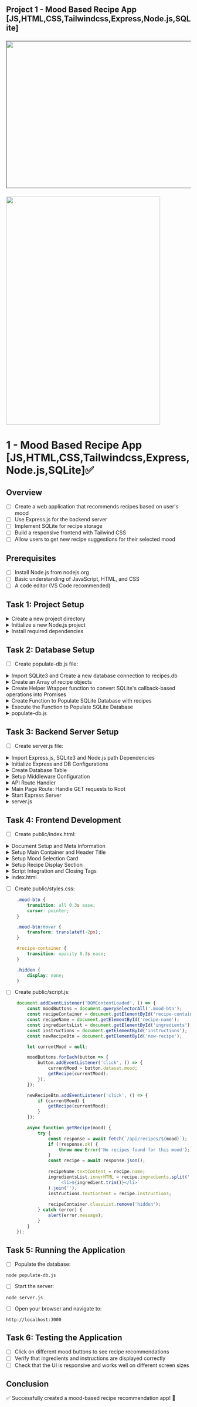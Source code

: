 ## Project 1 - Mood Based Recipe App [JS,HTML,CSS,Tailwindcss,Express,Node.js,SQLite]

###

<a href=""><img src="https://github.com/user-attachments/assets/a517bc92-5dd1-4823-8015-de88face98d3" width="720" height="400" /></a>

###

<img src="https://github.com/user-attachments/assets/35150d83-5547-4985-a9d9-b5fa8ddda1c2" width="420" height="620" />

# 1 - Mood Based Recipe App [JS,HTML,CSS,Tailwindcss,Express,Node.js,SQLite]✅

## **Overview**

- [ ] Create a web application that recommends recipes based on user's mood
- [ ] Use Express.js for the backend server
- [ ] Implement SQLite for recipe storage
- [ ] Build a responsive frontend with Tailwind CSS
- [ ] Allow users to get new recipe suggestions for their selected mood

## **Prerequisites**

- [ ] Install Node.js from nodejs.org
- [ ] Basic understanding of JavaScript, HTML, and CSS
- [ ] A code editor (VS Code recommended)

## **Task 1: Project Setup**

<details>
  <summary>Create a new project directory</summary>
  
  ```
  mkdir mood-recipes
  cd mood-recipes
  ```
</details>

<details>
  <summary>Initialize a new Node.js project</summary>
  
  ```
  npm init -y
  ```
</details>

<details>
  <summary>Install required dependencies</summary>
  
  ```
  npm install express sqlite3 tailwindcss nodemon
  ```
</details>

## **Task 2: Database Setup**

- [ ] Create populate-db.js file:

<details>
  <summary>Import SQLite3 and Create a new database connection to recipes.db</summary>
  
  ```js
  // Import SQLite3 and enable verbose mode for detailed error messages
  const sqlite3 = require("sqlite3").verbose();
  
  // Create a new database connection to recipes.db
  // If the file doesn't exist, it will be created
  const db = new sqlite3.Database("recipes.db");
  ```
</details>  

<details>
  <summary>Create an Array of recipe objects</summary>
  
  ```js
  // Array of recipe objects, each containing:
  // - name: The recipe title
  // - ingredients: Comma-separated list of ingredients
  // - instructions: Step-by-step cooking instructions
  // - mood: The emotional state associated with the recipe
  const recipes = [
    {
      name: "Chocolate Chip Cookies",
      ingredients:
        "2 1/4 cups flour, 1 cup butter, 3/4 cup sugar, 3/4 cup brown sugar, 2 eggs, 1 tsp vanilla, 1 tsp baking soda, 1/2 tsp salt, 2 cups chocolate chips",
      instructions:
        "Preheat oven to 375°F. Cream butter and sugars. Add eggs and vanilla. Mix in dry ingredients. Stir in chocolate chips. Drop spoonfuls onto baking sheet. Bake for 9-11 minutes.",
      mood: "happy",
    },
    // ... more recipes for different moods
    {
      name: "Mac and Cheese",
      ingredients:
        "8 oz elbow macaroni, 2 cups cheddar cheese, 2 cups milk, 2 tbsp butter, 2 tbsp flour, salt, pepper",
      instructions:
        "Cook pasta. Make roux with butter and flour. Add milk and cheese. Stir until smooth. Combine with pasta. Bake at 350°F for 20 minutes.",
      mood: "comfort",
    },
  ];
  ```
</details>  

<details>
  <summary>Create Helper Wrapper function to convert SQLite's callback-based operations into Promises</summary>
  
  ```js
  // Helper function to convert SQLite's callback-based operations into Promises
  // This makes it easier to use async/await syntax
  function runQuery(query, params = []) {
    return new Promise((resolve, reject) => {
      db.run(query, params, function (err) {
        // If there's an error, reject the promise with the error
        if (err) reject(err);
        // Otherwise, resolve with 'this' context (contains lastID, changes, etc.)
        else resolve(this);
      });
    });
  }
  ```
</details>  

<details>
  <summary>Create Function to Populate SQLite Database with recipes</summary>
  
  ```js
  async function populateDatabase() {
    try {
      // Step 1: Create the recipes table if it doesn't exist
      // Define columns: id, name, ingredients, instructions, mood
      await runQuery(`CREATE TABLE IF NOT EXISTS recipes (
        id INTEGER PRIMARY KEY AUTOINCREMENT,  // Unique identifier for each recipe
        name TEXT NOT NULL,                    // Recipe name cannot be null
        ingredients TEXT NOT NULL,             // List of ingredients
        instructions TEXT NOT NULL,            // Cooking instructions
        mood TEXT NOT NULL                     // Associated mood
      )`);
  
      // Step 2: Clear any existing data from the table
      // This ensures we don't have duplicate recipes
      await runQuery("DELETE FROM recipes");
  
      // Step 3: Prepare an SQL statement for inserting recipes
      // Using prepared statements prevents SQL injection and improves performance
      const stmt = db.prepare(
        "INSERT INTO recipes (name, ingredients, instructions, mood) VALUES (?, ?, ?, ?)"
      );
  
      // Step 4: Insert each recipe into the database
      for (const recipe of recipes) {
        // Wait for each insert to complete before moving to the next
        await new Promise((resolve, reject) => {
          stmt.run(
            recipe.name,
            recipe.ingredients,
            recipe.instructions,
            recipe.mood,
            function (err) {
              if (err) reject(err);
              else resolve(this);
            }
          );
        });
      }
      // Step 5: Finalize the prepared statement to release resources
      stmt.finalize();
  
      console.log("Database populated with sample recipes!");
    } catch (err) {
      // Handle any errors that occur during the process
      console.error("Error:", err);
    } finally {
      // Always close the database connection, even if there's an error
      db.close();
    }
  }
  ```
</details>  

<details>
  <summary>Execute the Function to Populate SQLite Database</summary>

  ```js
  // Call the async function to start populating the database
  populateDatabase();
  ```
</details>  

<details>
  <summary>populate-db.js</summary>
  
  ```js
  const sqlite3 = require("sqlite3").verbose();
  const db = new sqlite3.Database("recipes.db");
  
  // Create a promise-based wrapper for database operations
  function runQuery(query, params = []) {
    return new Promise((resolve, reject) => {
      db.run(query, params, function (err) {
        if (err) reject(err);
        else resolve(this);
      });
    });
  }
  
  async function populateDatabase() {
    try {
      // Create table
      await runQuery(`CREATE TABLE IF NOT EXISTS recipes (
                  id INTEGER PRIMARY KEY AUTOINCREMENT,
                  name TEXT NOT NULL,
                  ingredients TEXT NOT NULL,
                  instructions TEXT NOT NULL,
                  mood TEXT NOT NULL
              )`);
  
      // Clear existing data
      await runQuery("DELETE FROM recipes");
  
      // Insert sample recipes
      const recipes = [
        {
          name: "Chocolate Chip Cookies",
          ingredients:
            "2 1/4 cups flour, 1 cup butter, 3/4 cup sugar, 3/4 cup brown sugar, 2 eggs, 1 tsp vanilla, 1 tsp baking soda, 1/2 tsp salt, 2 cups chocolate chips",
          instructions:
            "Preheat oven to 375°F. Cream butter and sugars. Add eggs and vanilla. Mix in dry ingredients. Stir in chocolate chips. Drop spoonfuls onto baking sheet. Bake for 9-11 minutes.",
          mood: "happy",
        },
        // ... (other recipes)
      ];
  
      const stmt = db.prepare(
        "INSERT INTO recipes (name, ingredients, instructions, mood) VALUES (?, ?, ?, ?)"
      );
      for (const recipe of recipes) {
        await new Promise((resolve, reject) => {
          stmt.run(
            recipe.name,
            recipe.ingredients,
            recipe.instructions,
            recipe.mood,
            function (err) {
              if (err) reject(err);
              else resolve(this);
            }
          );
        });
      }
      stmt.finalize();
  
      console.log("Database populated with sample recipes!");
    } catch (err) {
      console.error("Error:", err);
    } finally {
      db.close();
    }
  }
  
  populateDatabase();
  ```
</details>



## **Task 3: Backend Server Setup**

- [ ] Create server.js file:

<details>
  <summary>Import Express.js, SQLite3 and Node.js path Dependencies</summary>
  
  ```js
  // Express.js - Web application framework
  const express = require("express");
  
  // SQLite3 database driver with verbose mode for detailed errors
  const sqlite3 = require("sqlite3").verbose();
  
  // Node.js path module for handling file paths
  const path = require("path");
  ```
</details>

<details>
  <summary>Initialize Express and DB Configurations</summary>
  
  ```js
  // Create an Express application instance
  const app = express();
  
  // Define the port number for the server
  const port = 3000;
  
  // Initialize SQLite database connection
  // This will create recipes.db if it doesn't exist
  const db = new sqlite3.Database("recipes.db");
  ```
</details>

<details>
  <summary>Create Database Table</summary>
  
  ```js
  // Use serialize to ensure database operations occur sequentially
  db.serialize(() => {
    // Create the recipes table if it doesn't already exist
    db.run(`CREATE TABLE IF NOT EXISTS recipes (
          id INTEGER PRIMARY KEY AUTOINCREMENT,  // Unique identifier
          name TEXT NOT NULL,                    // Recipe name
          ingredients TEXT NOT NULL,             // List of ingredients
          instructions TEXT NOT NULL,            // Cooking steps
          mood TEXT NOT NULL                     // Associated mood
      )`);
  });
  ```
</details>

<details>
  <summary>Setup Middleware Configuration</summary>
  
  ```js
  // Enable parsing of JSON bodies in requests
  app.use(express.json());
  
  // Serve static files from the 'public' directory
  // This allows serving HTML, CSS, and JavaScript files
  app.use(express.static("public"));
  ```
</details>

<details>
  <summary>API Route Handler</summary>
  
  ```js
  // Handle GET requests for recipes by mood
  app.get("/api/recipes/:mood", (req, res) => {
    // Extract mood parameter from URL
    const mood = req.params.mood;
  
    // Query database for recipes matching the mood
    db.all("SELECT * FROM recipes WHERE mood = ?", [mood], (err, rows) => {
      // Handle database errors
      if (err) {
        res.status(500).json({ error: err.message });
        return;
      }
  
      // Handle case when no recipes are found
      if (rows.length === 0) {
        res.status(404).json({ message: "No recipes found for this mood" });
        return;
      }
  
      // Select a random recipe from the results
      const randomRecipe = rows[Math.floor(Math.random() * rows.length)];
      
      // Send the recipe as JSON response
      res.json(randomRecipe);
    });
  });
  ```
</details>

<details>
  <summary>Main Page Route: Handle GET requests to Root</summary>
  
  ```js
  // Handle GET requests to the root URL
  app.get("/", (req, res) => {
    // Serve the index.html file from the public directory
    res.sendFile(path.join(__dirname, "public", "index.html"));
  });
  ```
</details>

<details>
  <summary>Start Express Server</summary>
  
  ```js
  // Start the Express server and listen for connections
  app.listen(port, () => {
    // Log a message when the server starts successfully
    console.log(`Server running at http://localhost:${port}`);
  });
  ```
</details>

<details>
  <summary>server.js</summary>

```js
const express = require("express");
const sqlite3 = require("sqlite3").verbose();
const path = require("path");

const app = express();
const port = 3000;

// Initialize SQLite database
const db = new sqlite3.Database("recipes.db");

// Create tables if they don't exist
db.serialize(() => {
  db.run(`CREATE TABLE IF NOT EXISTS recipes (
            id INTEGER PRIMARY KEY AUTOINCREMENT,
            name TEXT NOT NULL,
            ingredients TEXT NOT NULL,
            instructions TEXT NOT NULL,
            mood TEXT NOT NULL
        )`);
});

// Middleware
app.use(express.json());
app.use(express.static("public"));

// API Routes
app.get("/api/recipes/:mood", (req, res) => {
  const mood = req.params.mood;
  db.all("SELECT * FROM recipes WHERE mood = ?", [mood], (err, rows) => {
    if (err) {
      res.status(500).json({ error: err.message });
      return;
    }
    if (rows.length === 0) {
      res.status(404).json({ message: "No recipes found for this mood" });
      return;
    }
    const randomRecipe = rows[Math.floor(Math.random() * rows.length)];
    res.json(randomRecipe);
  });
});

// Serve the main page
app.get("/", (req, res) => {
  res.sendFile(path.join(__dirname, "public", "index.html"));
});

// Start server
app.listen(port, () => {
  console.log(`Server running at http://localhost:${port}`);
});
```
</details> 


## **Task 4: Frontend Development**

- [ ] Create public/index.html:

<details>
  <summary>Document Setup and Meta Information</summary>
  
  ```html
  <!DOCTYPE html>
  <html lang="en">
    <head>
      <!-- Character encoding for proper text rendering -->
      <meta charset="UTF-8" />
      <!-- Responsive viewport settings for mobile devices -->
      <meta name="viewport" content="width=device-width, initial-scale=1.0" />
      <!-- Page title shown in browser tab -->
      <title>Mood Recipes</title>
      
      <!-- External Resources -->
      <!-- Tailwind CSS from CDN for styling -->
      <script src="https://cdn.tailwindcss.com"></script>
      <!-- Custom CSS file for additional styles -->
      <link rel="stylesheet" href="styles.css" />
    </head>
  
  </html>
  ```
</details>

<details>
  <summary>Setup Main Container and Header Title</summary>
  
  ```html
<body class="bg-gray-100 min-h-screen">
    <!-- Main container with responsive padding and margin -->
    <div class="container mx-auto px-4 py-8">
        <!-- Main heading with decorative styling -->
        <h1 class="text-4xl font-bold text-center mb-8 text-indigo-600">
            Mood Recipes
        </h1>
    </div>
</body>
  ```
</details>

<details>
  <summary>Setup Mood Selection Card</summary>
  
  ```html
  <!-- Card container with white background and shadow -->
  <div class="max-w-md mx-auto bg-white rounded-lg shadow-md p-6">
      <!-- Mood selection prompt -->
      <h2 class="text-xl font-semibold mb-4">How are you feeling today?</h2>
  
      <!-- Grid layout for mood buttons -->
      <div class="grid grid-cols-2 gap-4 mb-6">
          <!-- Happy mood button -->
          <button
              class="mood-btn bg-blue-100 hover:bg-blue-200 text-blue-800 py-2 px-4 rounded"
              data-mood="happy"
          >
              😊 Happy
          </button>
          
          <!-- Energetic mood button -->
          <button
              class="mood-btn bg-green-100 hover:bg-green-200 text-green-800 py-2 px-4 rounded"
              data-mood="energetic"
          >
              ⚡ Energetic
          </button>
          
          <!-- Cozy mood button -->
          <button
              class="mood-btn bg-yellow-100 hover:bg-yellow-200 text-yellow-800 py-2 px-4 rounded"
              data-mood="cozy"
          >
              🏠 Cozy
          </button>
          
          <!-- Comfort mood button -->
          <button
              class="mood-btn bg-red-100 hover:bg-red-200 text-red-800 py-2 px-4 rounded"
              data-mood="comfort"
          >
              ❤️ Comfort
          </button>
      </div>
  </div>
  ```
</details>

<details>
  <summary>Setup Recipe Display Section</summary>
  
  ```html
  <!-- Hidden container for recipe details -->
  <div id="recipe-container" class="hidden">
      <div class="border-t pt-4">
          <!-- Recipe title placeholder -->
          <h3 class="text-lg font-semibold mb-2" id="recipe-name"></h3>
          
          <!-- Ingredients section -->
          <div class="mb-4">
              <h4 class="font-medium text-gray-700">Ingredients:</h4>
              <!-- Dynamic list of ingredients -->
              <ul id="ingredients" class="list-disc pl-5 text-gray-600"></ul>
          </div>
          
          <!-- Instructions section -->
          <div class="mb-4">
              <h4 class="font-medium text-gray-700">Instructions:</h4>
              <!-- Dynamic instructions text -->
              <p id="instructions" class="text-gray-600"></p>
          </div>
          
          <!-- Currently commented out "Get Another Recipe" button -->
          <!-- <button
              id="new-recipe"
              class="w-full bg-indigo-600 text-white py-2 px-4 rounded hover:bg-indigo-700"
          >
              Get Another Recipe
          </button> -->
      </div>
  </div>
  ```
</details>

<details>
  <summary>Script Integration and Closing Tags</summary>
  
  ```html
      <!-- Link to JavaScript file for functionality -->
      <script src="script.js"></script>
    </body>
  </html>
  ```
</details>

<details>
  <summary>index.html</summary>
  
```html
<!DOCTYPE html>
<html lang="en">
  <head>
    <meta charset="UTF-8" />
    <meta name="viewport" content="width=device-width, initial-scale=1.0" />
    <title>Mood Recipes</title>
    <script src="https://cdn.tailwindcss.com"></script>
    <link rel="stylesheet" href="styles.css" />
  </head>
  <body class="bg-gray-100 min-h-screen">
    <div class="container mx-auto px-4 py-8">
      <h1 class="text-4xl font-bold text-center mb-8 text-indigo-600">
        Mood Recipes
      </h1>

      <div class="max-w-md mx-auto bg-white rounded-lg shadow-md p-6">
        <h2 class="text-xl font-semibold mb-4">How are you feeling today?</h2>

        <div class="grid grid-cols-2 gap-4 mb-6">
          <button
            class="mood-btn bg-blue-100 hover:bg-blue-200 text-blue-800 py-2 px-4 rounded"
            data-mood="happy"
          >
            😊 Happy
          </button>
          <button
            class="mood-btn bg-green-100 hover:bg-green-200 text-green-800 py-2 px-4 rounded"
            data-mood="energetic"
          >
            ⚡ Energetic
          </button>
          <button
            class="mood-btn bg-yellow-100 hover:bg-yellow-200 text-yellow-800 py-2 px-4 rounded"
            data-mood="cozy"
          >
            🏠 Cozy
          </button>
          <button
            class="mood-btn bg-red-100 hover:bg-red-200 text-red-800 py-2 px-4 rounded"
            data-mood="comfort"
          >
            ❤️ Comfort
          </button>
        </div>

        <div id="recipe-container" class="hidden">
          <div class="border-t pt-4">
            <h3 class="text-lg font-semibold mb-2" id="recipe-name"></h3>
            <div class="mb-4">
              <h4 class="font-medium text-gray-700">Ingredients:</h4>
              <ul id="ingredients" class="list-disc pl-5 text-gray-600"></ul>
            </div>
            <div class="mb-4">
              <h4 class="font-medium text-gray-700">Instructions:</h4>
              <p id="instructions" class="text-gray-600"></p>
            </div>
            <button
              id="new-recipe"
              class="w-full bg-indigo-600 text-white py-2 px-4 rounded hover:bg-indigo-700"
            >
              Get Another Recipe
            </button>
          </div>
        </div>
      </div>
    </div>
    <script src="script.js"></script>
  </body>
</html>
```
</details>

- [ ] Create public/styles.css:
```css
    .mood-btn {
        transition: all 0.3s ease;
        cursor: pointer;
    }

    .mood-btn:hover {
        transform: translateY(-2px);
    }

    #recipe-container {
        transition: opacity 0.3s ease;
    }

    .hidden {
        display: none;
    }
```

- [ ] Create public/script.js:
```js
    document.addEventListener('DOMContentLoaded', () => {
        const moodButtons = document.querySelectorAll('.mood-btn');
        const recipeContainer = document.getElementById('recipe-container');
        const recipeName = document.getElementById('recipe-name');
        const ingredientsList = document.getElementById('ingredients');
        const instructions = document.getElementById('instructions');
        const newRecipeBtn = document.getElementById('new-recipe');

        let currentMood = null;

        moodButtons.forEach(button => {
            button.addEventListener('click', () => {
                currentMood = button.dataset.mood;
                getRecipe(currentMood);
            });
        });

        newRecipeBtn.addEventListener('click', () => {
            if (currentMood) {
                getRecipe(currentMood);
            }
        });

        async function getRecipe(mood) {
            try {
                const response = await fetch(`/api/recipes/${mood}`);
                if (!response.ok) {
                    throw new Error('No recipes found for this mood');
                }
                const recipe = await response.json();
                
                recipeName.textContent = recipe.name;
                ingredientsList.innerHTML = recipe.ingredients.split(',').map(ingredient => 
                    `<li>${ingredient.trim()}</li>`
                ).join('');
                instructions.textContent = recipe.instructions;
                
                recipeContainer.classList.remove('hidden');
            } catch (error) {
                alert(error.message);
            }
        }
    });
```

## **Task 5: Running the Application**

- [ ] Populate the database:
```
node populate-db.js
```

- [ ] Start the server:
```
node server.js
```

- [ ] Open your browser and navigate to:
```
http://localhost:3000
```

## **Task 6: Testing the Application**

- [ ] Click on different mood buttons to see recipe recommendations
- [ ] Verify that ingredients and instructions are displayed correctly
- [ ] Check that the UI is responsive and works well on different screen sizes

## **Conclusion**

✅ Successfully created a mood-based recipe recommendation app! 🎉
